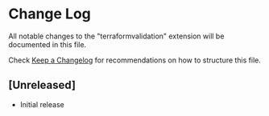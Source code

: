 # Change Log

All notable changes to the "terraformvalidation" extension will be documented in this file.

Check [Keep a Changelog](http://keepachangelog.com/) for recommendations on how to structure this file.

## [Unreleased]

- Initial release